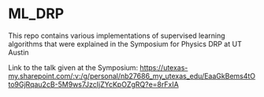 # ML_DRP

This repo contains various implementations of supervised learning algorithms that were explained in the Symposium for Physics DRP at UT Austin

Link to the talk given at the Symposium: https://utexas-my.sharepoint.com/:v:/g/personal/nb27686_my_utexas_edu/EaaGkBems4tOto9GjRqau2cB-5M9ws7JzcIjZYcKpOZgRQ?e=8rFxIA
